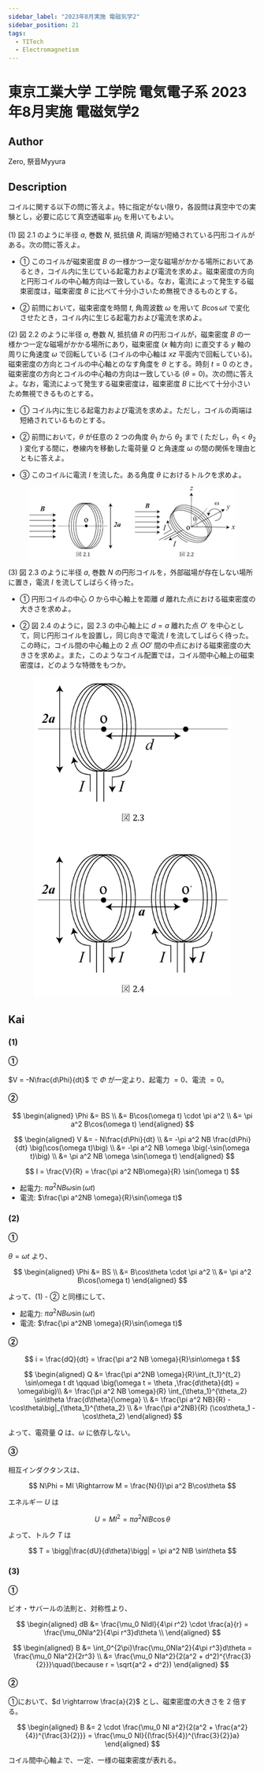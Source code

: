 ```yaml
---
sidebar_label: "2023年8月実施 電磁気学2"
sidebar_position: 21
tags:
  - TITech
  - Electromagnetism
---
```

# 東京工業大学 工学院 電気電子系 2023年8月実施 電磁気学2

## **Author**
Zero, 祭音Myyura

## **Description**
コイルに関する以下の問に答えよ。特に指定がない限り，各設問は真空中での実験とし，必要に応じて真空透磁率 $\mu_0$ を用いてもよい。

(1) 図 $2.1$ のように半径 $a$, 巻数 $N$, 抵抗値 $R$, 両端が短絡されている円形コイルがある。次の問に答えよ。

- ① このコイルが磁束密度 $B$ の一様かつ一定な磁場がかかる場所においてあるとき，コイル内に生じている起電力および電流を求めよ。磁束密度の方向と円形コイルの中心軸方向は一致している。なお，電流によって発生する磁束密度は，磁束密度 $B$ に比べて十分小さいため無視できるものとする。

- ② 前問において，磁束密度を時間 $t$, 角周波数 $\omega$ を用いて $B \cos \omega t$ で変化させたとき，コイル内に生じる起電力および電流を求めよ。

(2) 図 $2.2$ のように半径 $a$, 巻数 $N$, 抵抗値 $R$ の円形コイルが，磁束密度 $B$ の一様かつ一定な磁場がかかる場所にあり，磁束密度 ($x$ 軸方向) に直交する $y$ 軸の周りに角速度 $\omega$ で回転している (コイルの中心軸は $xz$ 平面内で回転している)。磁束密度の方向とコイルの中心軸とのなす角度を $\theta$ とする。時刻 $t = 0$ のとき，磁束密度の方向とコイルの中心軸の方向は一致している $(\theta = 0)$。次の問に答えよ。なお，電流によって発生する磁束密度は，磁束密度 $B$ に比べて十分小さいため無視できるものとする。

- ① コイル内に生じる起電力および電流を求めよ。ただし，コイルの両端は短絡されているものとする。 

- ② 前問において，$\theta$ が任意の $2$ つの角度 $\theta_1$ から $\theta_2$ まで ( ただし，$\theta_1 < \theta_2$ ) 変化する間に，巻線内を移動した電荷量 $Q$ と角速度 $\omega$ の間の関係を理由とともに答えよ。 
  
- ③ このコイルに電流 $I$ を流した。ある角度 $\theta$ におけるトルクを求めよ。 

<figure style="text-align:center;">
  <img src="https://raw.githubusercontent.com/Myyura/the_kai_project_assets/main/kakomonn/TITech/engineering/ee_202308_electromagnetism_2_p1.png" width="600" alt=""/>
</figure>

(3) 図 $2.3$ のように半径 $a$, 巻数 $N$ の円形コイルを，外部磁場が存在しない場所に置き，電流 $I$ を流してしばらく待った。

- ① 円形コイルの中心 $O$ から中心軸上を距離 $d$ 離れた点における磁束密度の大きさを求めよ。

- ② 図 $2.4$ のように，図 $2.3$ の中心軸上に $d = a$ 離れた点 $O'$ を中心として，同じ円形コイルを設置し，同じ向きで電流 $I$ を流してしばらく待った。この時に，コイル間の中心軸上の $2$ 点 $OO'$ 間の中点における磁束密度の大きさを求めよ。また，このようなコイル配置では，コイル間中心軸上の磁束密度は，どのような特徴をもつか。 

<figure style="text-align:center;">
  <img src="https://raw.githubusercontent.com/Myyura/the_kai_project_assets/main/kakomonn/TITech/engineering/ee_202308_electromagnetism_2_p2.png" width="400" alt=""/>
</figure>
  
## **Kai** 
### (1)
#### ①
$V =  -N\frac{d\Phi}{dt}$ で $\Phi$ が一定より、起電力 $= 0$、電流 $= 0$。

#### ②

$$
\begin{aligned}
\Phi &= BS \\
&= B\cos(\omega t) \cdot \pi a^2 \\
&= \pi a^2 B\cos(\omega t)
\end{aligned}
$$

$$
\begin{aligned}
V &= - N\frac{d\Phi}{dt} \\
&= -\pi a^2 NB \frac{d\Phi}{dt} \big(\cos(\omega t)\big) \\
&= -\pi a^2 NB \omega \big(-\sin(\omega t)\big) \\
&= \pi a^2 NB \omega \sin(\omega t)
\end{aligned}
$$

$$
I = \frac{V}{R} = \frac{\pi a^2 NB\omega}{R} \sin(\omega t)
$$

- 起電力: $\pi a^2 NB \omega \sin(\omega t)$
- 電流: $\frac{\pi a^2NB \omega}{R}\sin(\omega t)$

### (2)
#### ①
$\theta = \omega t$ より、

$$
\begin{aligned}
\Phi &= BS \\
&= B\cos\theta \cdot \pi a^2 \\
&= \pi a^2 B\cos(\omega t)
\end{aligned}
$$

よって、(1) - ② と同様にして、

- 起電力: $\pi a^2 NB \omega \sin(\omega t)$
- 電流: $\frac{\pi a^2NB \omega}{R}\sin(\omega t)$

#### ②

$$
i = \frac{dQ}{dt} = \frac{\pi a^2 NB \omega}{R}\sin\omega t
$$

$$
\begin{aligned}
Q &= \frac{\pi a^2NB \omega}{R}\int_{t_1}^{t_2} \sin\omega t dt \qquad \big(\omega t = \theta ,\frac{d\theta}{dt} = \omega\big)\\
&= \frac{\pi a^2 NB \omega}{R} \int_{\theta_1}^{\theta_2} \sin\theta \frac{d\theta}{\omega} \\
&= \frac{\pi a^2 NB}{R} -\cos\theta\big|_{\theta_1}^{\theta_2} \\
&= \frac{\pi a^2NB}{R} (\cos\theta_1 - \cos\theta_2)
\end{aligned}
$$

よって、電荷量 $Q$ は、$\omega$ に依存しない。

#### ③
相互インダクタンスは、

$$
N\Phi = MI \Rightarrow M = \frac{N}{I}\pi a^2 B\cos\theta 
$$

エネルギー $U$ は

$$
U = MI^2 = \pi a^2 NIB \cos\theta
$$

よって、トルク $T$ は

$$
T = \bigg|\frac{dU}{d\theta}\bigg| = \pi a^2 NIB \sin\theta
$$

### (3)
#### ①
ビオ・サバールの法則と、対称性より、

$$
\begin{aligned}
dB &= \frac{\mu_0 NIdl}{4\pi r^2} \cdot \frac{a}{r} =  \frac{\mu_0NIa^2}{4\pi r^3}d\theta \\
\end{aligned}
$$

$$
\begin{aligned}
B &= \int_0^{2\pi}\frac{\mu_0NIa^2}{4\pi r^3}d\theta = \frac{\mu_0 NIa^2}{2r^3} \\
&= \frac{\mu_0 NIa^2}{2(a^2 + d^2)^{\frac{3}{2}}}\quad(\because r = \sqrt{a^2 + d^2})
\end{aligned}
$$

#### ②
①において、$d \rightarrow \frac{a}{2}$ とし、磁束密度の大きさを $2$ 倍する。

$$
\begin{aligned}
B &= 2 \cdot \frac{\mu_0 NI a^2}{2(a^2 + \frac{a^2}{4})^{\frac{3}{2}}} = \frac{\mu_0 NI}{(\frac{5}{4})^{\frac{3}{2}}a}
\end{aligned}
$$

コイル間中心軸よで、一定、一様の磁束密度が表れる。